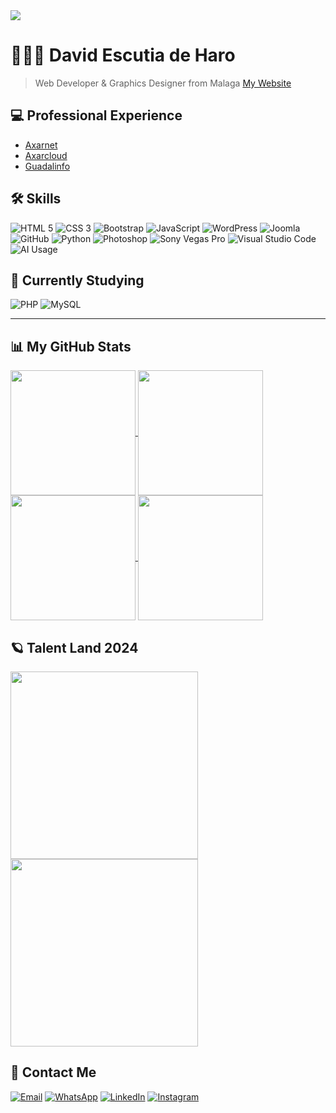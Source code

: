 <img src="https://i.imgur.com/vMdPSz5.jpg">

# 👨🏻‍💻 David Escutia de Haro
> Web Developer & Graphics Designer from Malaga 
> [My Website](https://dvix.es/)

## 💻 Professional Experience
* [Axarnet](https://axarnet.es/)
* [Axarcloud](https://www.axarcloud.es/)
* [Guadalinfo](https://guadalinfoalgarrobo.com/)

## 🛠️ Skills
![HTML 5](https://img.shields.io/badge/HTML5-E34F26?style=for-the-badge&logo=html5&logoColor=white)
![CSS 3](https://img.shields.io/badge/CSS3-1572B6?style=for-the-badge&logo=css3&logoColor=white)
![Bootstrap](https://img.shields.io/badge/Bootstrap-563D7C?style=for-the-badge&logo=bootstrap&logoColor=white)
![JavaScript](https://img.shields.io/badge/JavaScript-F7DF1E?style=for-the-badge&logo=javascript&logoColor=black)
![WordPress](https://img.shields.io/badge/WordPress-21759B?style=for-the-badge&logo=wordpress&logoColor=white)
![Joomla](https://img.shields.io/badge/Joomla-5091CD?style=for-the-badge&logo=joomla&logoColor=white)
![GitHub](https://img.shields.io/badge/GitHub-181717?style=for-the-badge&logo=github&logoColor=white)
![Python](https://img.shields.io/badge/Python-3776AB?style=for-the-badge&logo=python&logoColor=white)
![Photoshop](https://img.shields.io/badge/Adobe%20Photoshop-31A8FF?style=for-the-badge&logo=adobe%20photoshop&logoColor=white)
![Sony Vegas Pro](https://img.shields.io/badge/Vegas%20Pro-ACACAC?style=for-the-badge&logo=vegas%20pro&logoColor=white)
![Visual Studio Code](https://img.shields.io/badge/Visual%20Studio%20Code-007ACC?style=for-the-badge&logo=visual-studio-code&logoColor=white)
![AI Usage](https://img.shields.io/badge/AI-FF6F00?style=for-the-badge&logo=artificial-intelligence&logoColor=white)

## 📖 Currently Studying
![PHP](https://img.shields.io/badge/PHP-777BB4?style=for-the-badge&logo=php&logoColor=white)
![MySQL](https://img.shields.io/badge/MySQL-4479A1?style=for-the-badge&logo=mysql&logoColor=white)

---

## 📊 My GitHub Stats
<a href="https://github-readme-stats.vercel.app/api?username=dvix-dev&theme=dark">
  <img height=200 align="center" src="https://github-readme-stats.vercel.app/api?username=dvix-dev&show_icons=true&theme=dark" />
</a>
<a href="https://github-readme-stats.vercel.app/api/top-langs?username=dvix-dev&layout=compact&langs_count=8&card_width=320&theme=dark">
  <img height=200 align="center" src="https://github-readme-stats.vercel.app/api/top-langs?username=dvix-dev&layout=compact&langs_count=8&card_width=320&theme=dark" />
</a>
<a href="https://github-profile-summary-cards.vercel.app/api/cards/profile-details?username=Dvix-dev&layout=compact&card_width=720&theme=dark">
  <img style="border 1px solid white;" height=200 align="center" src="https://github-profile-summary-cards.vercel.app/api/cards/profile-details?username=Dvix-dev&layout=compact&card_width=720&theme=dark" />
</a>
<a href="https://github-readme-streak-stats.herokuapp.com/?user=Dvix-dev&amp;theme=dark">
  <img height=200 align="center" src="https://github-readme-streak-stats.herokuapp.com/?user=Dvix-dev&amp;theme=dark" />
</a>

## 🪐 Talent Land 2024
<div>
<img width=300px src="https://i.imgur.com/jt4eZeu.jpeg">
<img width=300px src="https://i.imgur.com/mg8NcU4.jpeg">
</div>

## 📨 Contact Me
[![Email](https://img.shields.io/badge/Email-EA4335?style=for-the-badge&logo=gmail&logoColor=white)](mailto:dvixes@dvix.es)
[![WhatsApp](https://img.shields.io/badge/WhatsApp-25D366?style=for-the-badge&logo=whatsapp&logoColor=white)](https://wa.me/+34694284100)
[![LinkedIn](https://img.shields.io/badge/LinkedIn-0A66C2?style=for-the-badge&logo=linkedin&logoColor=white)](https://www.linkedin.com/in/your-linkedin)
[![Instagram](https://img.shields.io/badge/Instagram-E4405F?style=for-the-badge&logo=instagram&logoColor=white)](https://www.instagram.com/dvix___)

